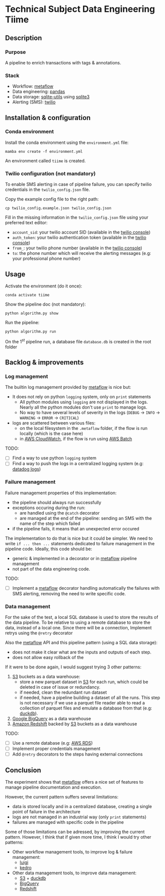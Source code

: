 # Technical Subject Data Engineering Tiime

## Description

### Purpose

A pipeline to enrich transactions with tags & annotations.

### Stack

* Workflow: [metaflow](https://metaflow.org/)
* Data engineering: [pandas](https://pandas.pydata.org/)
* Data storage: [sqlite-utils](https://sqlite-utils.datasette.io/en/stable/) using [sqlite3](https://docs.python.org/3/library/sqlite3.html)
* Alerting (SMS): [twilio](https://www.twilio.com/docs/libraries/python)

## Installation & configuration

### Conda environment

Install the conda environment using the `environment.yml` file:
```
mamba env create -f environment.yml
```

An environment called `tiime` is created.

### Twilio configuration (not mandatory)

To enable SMS alerting in case of pipeline failure, you can specify twilio credentials in the `twilio_config.json` file.

Copy the example config file to the right path:
```
cp twilio_config.example.json twilio_config.json
```

Fill in the missing information in the `twilio_config.json` file using your preferred text editor:
- `account_sid`: your twilio account SID (available in the [twilio console](https://console.twilio.com/))
- `auth_token`: your twilio authentication token (available in the [twilio console](https://console.twilio.com/))
- `from_`: your twilio phone number (available in the [twilio console](https://console.twilio.com/))
- `to`: the phone number which will receive the alerting messages (e.g: your professional phone number)

## Usage

Activate the environment (do it once):
```
conda activate tiime
```

Show the pipeline doc (not mandatory):
```
python algorithm.py show
```

Run the pipeline:
```
python algorithm.py run
```

On the 1<sup>st</sup> pipeline run, a database file `database.db` is created in the root folder

## Backlog & improvements

### Log management

The builtin log management provided by [metaflow](https://metaflow.org/) is nice but:
- It does not rely on python `logging` system, only on `print` statements
  - All python modules using `logging` are not displayed in the logs. Nearly all the python modules don't use `print` to manage logs.
  - No way to have several levels of severity in the logs (`DEBUG` → `INFO` → `WARNING` → `ERROR` → `CRITICAL`)
- logs are scattered between various files:
  - on the local filesystem in the `.metaflow` folder, if the flow is run locally (which is the case here)
  - in [AWS CloudWatch](https://aws.amazon.com/cloudwatch/), if the flow is run using [AWS Batch](https://aws.amazon.com/batch/)

TODO:
- [ ] Find a way to use python `logging` system
- [ ] Find a way to push the logs in a centralized logging system (e.g: [datadog logs](https://docs.datadoghq.com/logs/))

### Failure management

Failure management properties of this implementation:
- the pipeline should always run successfully
- exceptions occuring during the run:
  - are handled using the `@catch` decorator 
  - are managed at the end of the pipeline: sending an SMS with the name of the step which failed
- if the pipeline fails, it means that an unexpected error occured

The implementation to do that is nice but it could be simpler. We need to write `if ... then ...` statements dedicated to failure management in the pipeline code. Ideally, this code should be:
- generic & implemented in a decorator or in [metaflow](https://metaflow.org/) pipeline management
- not part of the data engineering code.

TODO:
- [ ] Implement a [metaflow](https://metaflow.org/) decorator handling automatically the failures with SMS alerting, removing the need to write specific code.

### Data management

For the sake of the test, a local SQL database is used to store the results of the data pipeline. To be relative to using a remote database to store the data, instead of a local one. Since there will be a connection, Implement retrys using the `@retry` decorator

Also the [metaflow](https://metaflow.org/) API and this pipeline pattern (using a SQL data storage):
- does not make it clear what are the inputs and outputs of each step.
- does not allow easy rollback of the 

If it were to be done again, I would suggest trying 3 other patterns:
1. [S3](https://aws.amazon.com/s3/) buckets as a data warehouse:
   - store a new parquet dataset in [S3](https://aws.amazon.com/s3/) for each run, which could be deleted in case of issue or redundancy.
   - if needed, clean the redundant run dataset
   - if needed, have a pipeline building a dataset of all the runs. This step is not necessary if we use a parquet file reader able to read a collection of parquet files and emulate a database from that (e.g: [duckdb](https://duckdb.org/docs/data/parquet)).
2. [Google BigQuery](https://cloud.google.com/bigquery) as a data warehouse
3. [Amazon Redshift](https://docs.aws.amazon.com/redshift/index.html) backed by [S3](https://aws.amazon.com/s3/) buckets as a data warehouse

TODO:
- [ ] Use a remote database (e.g: [AWS RDS](https://aws.amazon.com/rds/))
- [ ] Implement proper credentials management
- [ ] Add `@retry` decorators to the steps having external connections

## Conclusion

The experiment shows that [metaflow](https://metaflow.org/) offers a nice set of features to manage pipeline documentation and execution.

However, the current pattern suffers several limitations:
- data is stored locally and in a centralized database, creating a single point of failure in the architecture
- logs are not managed in an industrial way (only `print` statements)
- failures are managed with specific code in the pipeline

Some of those limitations can be adressed, by improving the current pattern. However, I think that if given more time, I think I would try other patterns:
- Other workflow management tools, to improve log & failure management:
  - [luigi](https://luigi.readthedocs.io/en/stable/)
  - [kedro](https://kedro.readthedocs.io/en/stable/)
- Other data management tools, to improve data management:
  - [S3](https://aws.amazon.com/s3/) + [duckdb](https://duckdb.org/)
  - [BigQuery](https://cloud.google.com/bigquery)
  - [Redshift](https://docs.aws.amazon.com/redshift/index.html)


